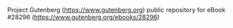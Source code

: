 Project Gutenberg (https://www.gutenberg.org) public repository for eBook #28296 (https://www.gutenberg.org/ebooks/28296)
